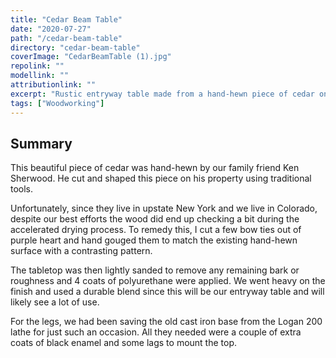 ```yaml
---
title: "Cedar Beam Table"
date: "2020-07-27"
path: "/cedar-beam-table"
directory: "cedar-beam-table"
coverImage: "CedarBeamTable (1).jpg"
repolink: ""
modellink: ""
attributionlink: ""
excerpt: "Rustic entryway table made from a hand-hewn piece of cedar on a cast iron base."
tags: ["Woodworking"]
---
```


## Summary

This beautiful piece of cedar was hand-hewn by our family friend Ken Sherwood. He cut and shaped this piece on his property using traditional tools.

Unfortunately, since they live in upstate New York and we live in Colorado, despite our best efforts the wood did end up checking a bit during the accelerated drying process. To remedy this, I cut a few bow ties out of purple heart and hand gouged them to match the existing hand-hewn surface with a contrasting pattern.

The tabletop was then lightly sanded to remove any remaining bark or roughness and 4 coats of polyurethane were applied. We went heavy on the finish and used a durable blend since this will be our entryway table and will likely see a lot of use.

For the legs, we had been saving the old cast iron base from the Logan 200 lathe for just such an occasion. All they needed were a couple of extra coats of black enamel and some lags to mount the top.